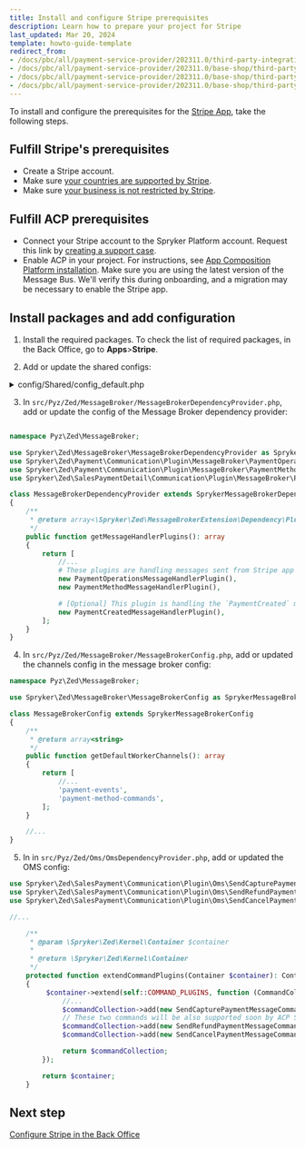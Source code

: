 ```yaml
---
title: Install and configure Stripe prerequisites
description: Learn how to prepare your project for Stripe
last_updated: Mar 20, 2024
template: howto-guide-template
redirect_from:
- /docs/pbc/all/payment-service-provider/202311.0/third-party-integrations/stripe/install-stripe.html
- /docs/pbc/all/payment-service-provider/202311.0/base-shop/third-party-integrations/stripe/install-stripe.html
- /docs/pbc/all/payment-service-provider/202311.0/base-shop/third-party-integrations/stripe/integrate-stripe.html
- /docs/pbc/all/payment-service-provider/202311.0/base-shop/third-party-integrations/stripe/sccos-prerequisites-for-the-stripe-app.html
---
```


To install and configure the prerequisites for the [Stripe App](/docs/pbc/all/payment-service-provider/{{page.version}}/base-shop/third-party-integrations/stripe/stripe.html), take the following steps.


## Fulfill Stripe's prerequisites

* Create a Stripe account.
* Make sure [your countries are supported by Stripe](https://stripe.com/global).
* Make sure [your business is not restricted by Stripe](https://stripe.com/legal/restricted-businesses).

## Fulfill ACP prerequisites

* Connect your Stripe account to the Spryker Platform account. Request this link by [creating a support case](https://support.spryker.com/s/).
* Enable ACP in your project. For instructions, see [App Composition Platform installation](/docs/acp/user/app-composition-platform-installation.html). Make sure you are using the latest version of the Message Bus. We'll verify this during onboarding, and a migration may be necessary to enable the Stripe app.

## Install packages and add configuration

1. Install the required packages.
    To check the list of required packages, in the Back Office, go to **Apps**>**Stripe**.

2. Add or update the shared configs:

<details>
  <summary>config/Shared/config_default.php</summary>

```php
//...

use Generated\Shared\Transfer\PaymentCaptureFailedTransfer;
use Generated\Shared\Transfer\CapturePaymentTransfer;
use Generated\Shared\Transfer\PaymentCapturedTransfer;
use Generated\Shared\Transfer\AddPaymentMethodTransfer;
use Generated\Shared\Transfer\DeletePaymentMethodTransfer;
use Generated\Shared\Transfer\PaymentAuthorizationFailedTransfer;
use Generated\Shared\Transfer\PaymentAuthorizedTransfer;
use Spryker\Shared\MessageBroker\MessageBrokerConstants;
use Spryker\Shared\Oms\OmsConstants;
use Spryker\Shared\Payment\PaymentConstants;
use Spryker\Shared\Sales\SalesConstants;
use Spryker\Zed\MessageBrokerAws\MessageBrokerAwsConfig;
use Spryker\Zed\Oms\OmsConfig;
use Spryker\Zed\Payment\PaymentConfig;

//...
$config[PaymentConstants::TENANT_IDENTIFIER] = getenv('SPRYKER_TENANT_IDENTIFIER') ?: '';

$config[OmsConstants::PROCESS_LOCATION] = [
    //...
    OmsConfig::DEFAULT_PROCESS_LOCATION,
    APPLICATION_ROOT_DIR . '/vendor/spryker/sales-payment/config/Zed/Oms', # this line must be added if your use unmodified ForeignPaymentStateMachine01.xml
];
$config[OmsConstants::ACTIVE_PROCESSES] = [
    //...
    'ForeignPaymentStateMachine01', # this line must be added or add your modified version of this OMS
];
$config[SalesConstants::PAYMENT_METHOD_STATEMACHINE_MAPPING] = [
    //...
    PaymentConfig::PAYMENT_FOREIGN_PROVIDER => 'ForeignPaymentStateMachine01', # this line must be added or add your modified version of this OMS
];

$config[MessageBrokerConstants::MESSAGE_TO_CHANNEL_MAP] = [
    //...
    AddPaymentMethodTransfer::class => 'payment-method-commands',
    DeletePaymentMethodTransfer::class => 'payment-method-commands',
    CancelPaymentTransfer::class => 'payment-commands',
    CapturePaymentTransfer::class => 'payment-commands',
    RefundPaymentTransfer::class => 'payment-commands',
    PaymentAuthorizedTransfer::class => 'payment-events',
    PaymentAuthorizationFailedTransfer::class => 'payment-events',
    PaymentCapturedTransfer::class => 'payment-events',
    PaymentCaptureFailedTransfer::class => 'payment-events',
    PaymentRefundedTransfer::class => 'payment-events',
    PaymentRefundFailedTransfer::class => 'payment-events',
    PaymentCanceledTransfer::class => 'payment-events',
    PaymentCancellationFailedTransfer::class => 'payment-events',

    # [Optional] This message can be received from your project when you want to use details of the Stripe App used payment.
    PaymentCreatedTransfer::class => 'payment-events',
];

$config[MessageBrokerConstants::CHANNEL_TO_RECEIVER_TRANSPORT_MAP] = [
    //...
    'payment-method-commands' => MessageBrokerAwsConfig::HTTP_CHANNEL_TRANSPORT,
    'payment-events' => MessageBrokerAwsConfig::HTTP_CHANNEL_TRANSPORT,
];

$config[MessageBrokerConstants::CHANNEL_TO_SENDER_TRANSPORT_MAP] = [
    //...
    'payment-commands' => MessageBrokerAwsConfig::HTTP_CHANNEL_TRANSPORT,
];

```

</details>

3. In `src/Pyz/Zed/MessageBroker/MessageBrokerDependencyProvider.php`, add or update the config of the Message Broker dependency provider:

```php

namespace Pyz\Zed\MessageBroker;

use Spryker\Zed\MessageBroker\MessageBrokerDependencyProvider as SprykerMessageBrokerDependencyProvider;
use Spryker\Zed\Payment\Communication\Plugin\MessageBroker\PaymentOperationsMessageHandlerPlugin;
use Spryker\Zed\Payment\Communication\Plugin\MessageBroker\PaymentMethodMessageHandlerPlugin;
use Spryker\Zed\SalesPaymentDetail\Communication\Plugin\MessageBroker\PaymentCreatedMessageHandlerPlugin;

class MessageBrokerDependencyProvider extends SprykerMessageBrokerDependencyProvider
{
    /**
     * @return array<\Spryker\Zed\MessageBrokerExtension\Dependency\Plugin\MessageHandlerPluginInterface>
     */
    public function getMessageHandlerPlugins(): array
    {
        return [
            //...
            # These plugins are handling messages sent from Stripe app to your project.
            new PaymentOperationsMessageHandlerPlugin(),
            new PaymentMethodMessageHandlerPlugin(),

            # [Optional] This plugin is handling the `PaymentCreated` messages sent from Stripe App.
            new PaymentCreatedMessageHandlerPlugin(),
        ];
    }
}

```

4. In `src/Pyz/Zed/MessageBroker/MessageBrokerConfig.php`, add or updated the channels config in the message broker config:

```php
namespace Pyz\Zed\MessageBroker;

use Spryker\Zed\MessageBroker\MessageBrokerConfig as SprykerMessageBrokerConfig;

class MessageBrokerConfig extends SprykerMessageBrokerConfig
{
    /**
     * @return array<string>
     */
    public function getDefaultWorkerChannels(): array
    {
        return [
            //...
            'payment-events',
            'payment-method-commands',
        ];
    }

    //...
}
```

5. In in `src/Pyz/Zed/Oms/OmsDependencyProvider.php`, add or updated the OMS config:


```php
use Spryker\Zed\SalesPayment\Communication\Plugin\Oms\SendCapturePaymentMessageCommandPlugin;
use Spryker\Zed\SalesPayment\Communication\Plugin\Oms\SendRefundPaymentMessageCommandPlugin;
use Spryker\Zed\SalesPayment\Communication\Plugin\Oms\SendCancelPaymentMessageCommandPlugin;

//...

    /**
     * @param \Spryker\Zed\Kernel\Container $container
     *
     * @return \Spryker\Zed\Kernel\Container
     */
    protected function extendCommandPlugins(Container $container): Container
    {
         $container->extend(self::COMMAND_PLUGINS, function (CommandCollectionInterface $commandCollection) {
             //...
             $commandCollection->add(new SendCapturePaymentMessageCommandPlugin(), 'Payment/Capture');
             // These two commands will be also supported soon by ACP Stripe app.
             $commandCollection->add(new SendRefundPaymentMessageCommandPlugin(), 'Payment/Refund');
             $commandCollection->add(new SendCancelPaymentMessageCommandPlugin(), 'Payment/Cancel');

             return $commandCollection;
        });

        return $container;
    }

```

## Next step

[Configure Stripe in the Back Office](/docs/pbc/all/payment-service-provider/{{page.version}}/base-shop/third-party-integrations/stripe/configure-stripe.html)
